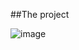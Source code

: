##The project



![image](https://github.com/zezindev/responsiveness-css-grid/assets/106349802/efa36e60-a91a-452f-bd61-6defade08686)
